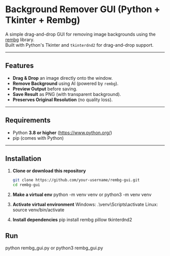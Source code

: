 # Background Remover GUI (Python + Tkinter + Rembg)

A simple drag-and-drop GUI for removing image backgrounds using the [rembg](https://github.com/danielgatis/rembg) library.  
Built with Python's Tkinter and `tkinterdnd2` for drag-and-drop support.

---

## Features
- **Drag & Drop** an image directly onto the window.
- **Remove Background** using AI (powered by `rembg`).
- **Preview Output** before saving.
- **Save Result** as PNG (with transparent background).
- **Preserves Original Resolution** (no quality loss).

---

## Requirements
- Python **3.8 or higher** (https://www.python.org/)
- pip (comes with Python)

---

## Installation

1. **Clone or download this repository**  
   ```bash
   git clone https://github.com/your-username/rembg-gui.git
   cd rembg-gui
2. **Make a virtual env**
   python -m venv venv or python3 -m venv venv 
3. **Activate virtual environment**
    Windows: .\venv\Scripts\activate
    Linux: source venv/bin/activate

3. **Install dependencies**
   pip install rembg pillow tkinterdnd2


## Run

python rembg_gui.py or python3 rembg_gui.py